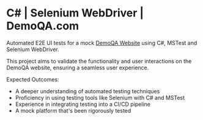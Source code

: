 # C# | Selenium WebDriver | DemoQA.com

Automated E2E UI tests for a mock [DemoQA Website](https://demoqa.com/) using C#, MSTest and Selenium WebDriver.

This project aims to validate the functionality and user interactions on the DemoQA website, ensuring a seamless user experience.

Expected Outcomes:
- A deeper understanding of automated testing techniques
- Proficiency in using testing tools like Selenium with C# and MSTest
- Experience in integrating testing into a CI/CD pipeline
- A mock platform that's been rigorously tested
